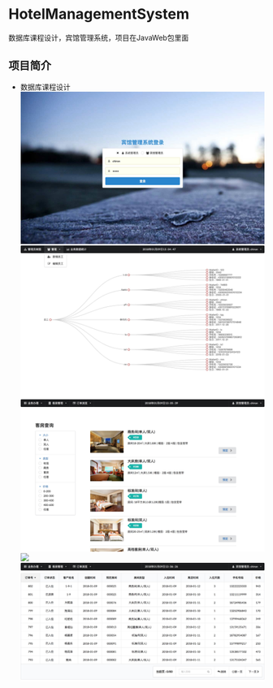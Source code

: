 # HotelManagementSystem
数据库课程设计，宾馆管理系统，项目在JavaWeb包里面

## 项目简介
- 数据库课程设计
![](./images/login.jpg)
![](./images/treeMap.jpg)
![](./images/room.jpg)
![](./images/charts.jpg)
![](./images/list.jpg)
